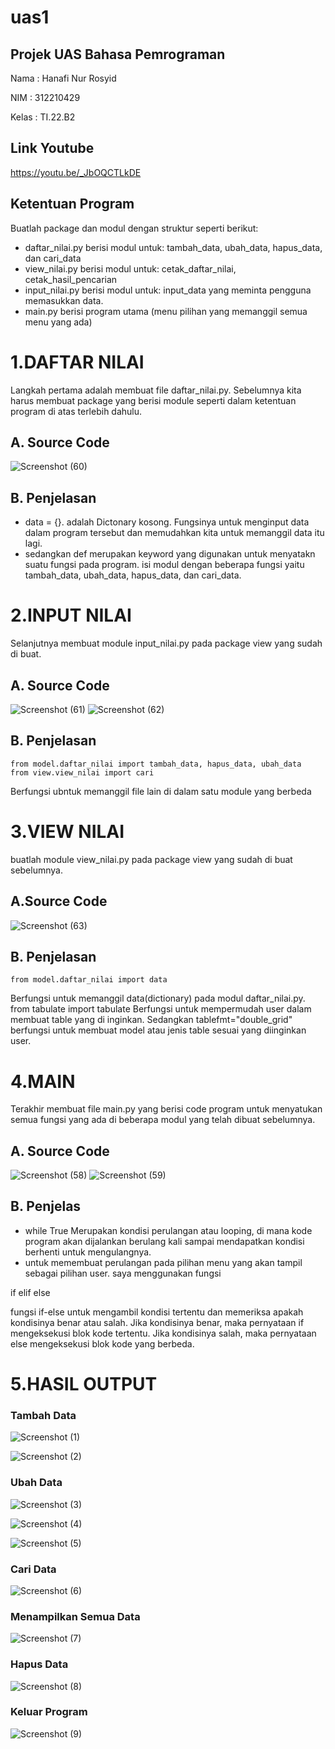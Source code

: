 # uas1

## Projek UAS Bahasa Pemrograman

Nama    : Hanafi Nur Rosyid

NIM     : 312210429
 
Kelas   : TI.22.B2

## Link Youtube
https://youtu.be/_JbOQCTLkDE

## Ketentuan Program
Buatlah package dan modul dengan struktur seperti
berikut:
- daftar_nilai.py berisi modul untuk:
tambah_data, ubah_data, hapus_data,
dan cari_data
- view_nilai.py berisi modul untuk:
cetak_daftar_nilai, cetak_hasil_pencarian
- input_nilai.py berisi modul untuk:
input_data yang meminta pengguna
memasukkan data.
- main.py berisi program utama (menu
pilihan yang memanggil semua menu
yang ada)

# 1.DAFTAR NILAI

Langkah pertama adalah membuat file daftar_nilai.py. Sebelumnya kita harus membuat package yang berisi module seperti dalam ketentuan program di atas terlebih dahulu.

## A. Source Code

![Screenshot (60)](https://user-images.githubusercontent.com/115903342/212006979-2d01e294-754e-4d7f-89c7-0641daa2c754.png)

## B. Penjelasan

- data = {}. adalah Dictonary kosong. Fungsinya untuk menginput data dalam program tersebut dan memudahkan kita untuk memanggil data itu lagi.
- sedangkan def merupakan keyword yang digunakan untuk menyatakn suatu fungsi pada program. isi modul dengan beberapa fungsi yaitu tambah_data, ubah_data, hapus_data, dan cari_data.

# 2.INPUT NILAI

Selanjutnya membuat module input_nilai.py pada package view yang sudah di buat.

## A. Source Code

![Screenshot (61)](https://user-images.githubusercontent.com/115903342/212008058-36896d06-e1da-49e4-9cf5-ab92f59d8fc5.png)
![Screenshot (62)](https://user-images.githubusercontent.com/115903342/212008139-69879697-b926-46b8-bf36-49f2a620cbf1.png)

## B. Penjelasan

    from model.daftar_nilai import tambah_data, hapus_data, ubah_data
    from view.view_nilai import cari

Berfungsi ubntuk memanggil file lain di dalam satu module yang berbeda

# 3.VIEW NILAI

buatlah module view_nilai.py pada package view yang sudah di buat sebelumnya.

## A.Source Code

![Screenshot (63)](https://user-images.githubusercontent.com/115903342/212015759-48ba0329-1066-4037-a136-04421e74d02c.png)

## B. Penjelasan

    from model.daftar_nilai import data
Berfungsi untuk memanggil data(dictionary) pada modul daftar_nilai.py.
    from tabulate import tabulate
Berfungsi untuk mempermudah user dalam membuat table yang di inginkan. Sedangkan tablefmt="double_grid" berfungsi untuk membuat model atau jenis table sesuai yang diinginkan user.

# 4.MAIN
Terakhir membuat file main.py yang berisi code program untuk menyatukan semua fungsi yang ada di beberapa modul yang telah dibuat sebelumnya.

## A. Source Code

![Screenshot (58)](https://user-images.githubusercontent.com/115903342/212016564-f00c266f-e634-4c9d-ab2f-b0367cc2a93d.png)
![Screenshot (59)](https://user-images.githubusercontent.com/115903342/212016911-831dc927-ad0d-4a33-820b-95c11ddef809.png)

## B. Penjelas

- while True Merupakan kondisi perulangan atau looping, di mana kode program akan dijalankan berulang kali sampai mendapatkan kondisi berhenti untuk mengulangnya.
- untuk memembuat perulangan pada pilihan menu yang akan tampil sebagai pilihan user. saya menggunakan fungsi

if
elif
else

fungsi if-else untuk mengambil kondisi tertentu dan memeriksa apakah kondisinya benar atau salah. Jika kondisinya benar, maka pernyataan if mengeksekusi blok kode tertentu. Jika kondisinya salah, maka pernyataan else mengeksekusi blok kode yang berbeda.

# 5.HASIL OUTPUT

### Tambah Data
![Screenshot (1)](https://user-images.githubusercontent.com/115903342/212022803-eff96508-559e-46d5-9be2-e9d940bc70d2.png)

![Screenshot (2)](https://user-images.githubusercontent.com/115903342/212023104-22b31377-93d3-4b37-bad6-a248852c4a9c.png)

### Ubah Data
![Screenshot (3)](https://user-images.githubusercontent.com/115903342/212023204-310f5254-cf3d-45c8-9d2c-f895d9426354.png)

![Screenshot (4)](https://user-images.githubusercontent.com/115903342/212023509-da586942-07b1-42b7-8138-5d1d1e0e0141.png)

![Screenshot (5)](https://user-images.githubusercontent.com/115903342/212023708-becf1238-c561-4052-924e-76101b14bef3.png)

### Cari Data
![Screenshot (6)](https://user-images.githubusercontent.com/115903342/212023772-8831403b-b4e2-451b-b020-27775e5ed471.png)

### Menampilkan Semua Data
![Screenshot (7)](https://user-images.githubusercontent.com/115903342/212023990-29e0e187-5edf-4b3b-93c9-78f52e12e978.png)

### Hapus Data
![Screenshot (8)](https://user-images.githubusercontent.com/115903342/212024166-571cb098-d874-4db4-bf6b-d5279566aeef.png)

### Keluar Program
![Screenshot (9)](https://user-images.githubusercontent.com/115903342/212024241-5b4b4516-d97a-4892-907f-974bf4f3f8cb.png)








